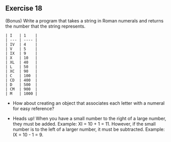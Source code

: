 ## Exercise 18

(Bonus) Write a program that takes a string in Roman numerals and returns the number that the string represents.

```
| I   | 1    |
| --- | ---- |
| IV  | 4    |
| V   | 5    |
| IX  | 9    |
| X   | 10   |
| XL  | 40   |
| L   | 50   |
| XC  | 90   |
| C   | 100  |
| CD  | 400  |
| D   | 500  |
| CM  | 900  |
| M   | 1000 |
```

- How about creating an object that associates each letter with a numeral for easy reference?

- Heads up! When you have a small number to the right of a large number, they must be added. Example: XI = 10 + 1 = 11. However, if the small number is to the left of a larger number, it must be subtracted. Example: IX = 10 - 1 = 9.